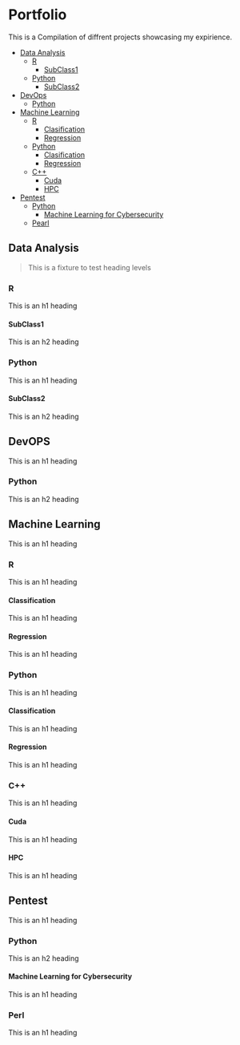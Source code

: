 # Portfolio

This is a Compilation of diffrent projects showcasing my expirience.

- [Data Analysis](#Data-Analysis)
  * [R](#R)
    + [SubClass1](#SubClass1)
  * [Python](#Python)
    + [SubClass2](#SubClass2)
- [DevOps](#devops)
  * [Python](#Python-1)
- [Machine Learning](#Machine-Learning)
  * [R](#R-1)
    + [Clasification](#Classification)
    + [Regression](#Regression)
  * [Python](#Python-2)
    + [Clasification](#Classification-1)
    + [Regression](#Regression-1)
  * [C++](#C++)
    + [Cuda](#Cuda)
    + [HPC](#HPC)
- [Pentest](#Pentest)
  * [Python](#Python-3)
    + [Machine Learning for Cybersecurity](####MLCyber)
  * [Pearl](#Pearl)


## Data Analysis

> This is a fixture to test heading levels

<!-- toc -->

### R

This is an h1 heading

#### SubClass1

This is an h2 heading

### Python

This is an h1 heading

#### SubClass2

This is an h2 heading

## DevOPS

This is an h1 heading

### Python

This is an h2 heading

## Machine Learning
This is an h1 heading

### R
This is an h1 heading

#### Classification
This is an h1 heading

#### Regression
This is an h1 heading

### Python
This is an h1 heading

#### Classification
This is an h1 heading

#### Regression
This is an h1 heading

### C++
This is an h1 heading

#### Cuda
This is an h1 heading

#### HPC
This is an h1 heading

## Pentest

This is an h1 heading

### Python

This is an h2 heading

#### Machine Learning for Cybersecurity
This is an h1 heading

### Perl
This is an h1 heading
